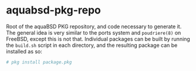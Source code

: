 # aquabsd-pkg-repo
Root of the aquaBSD PKG repository, and code necessary to generate it.
The general idea is very similar to the ports system and `poudriere(8)` on FreeBSD, except this is not that.
Individual packages can be built by running the `build.sh` script in each directory, and the resulting package can be installed as so:

```sh
# pkg install package.pkg
```
